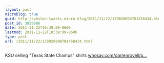 ```yaml
---
layout: post
microblog: true
guid: http://vmstan-tweets.micro.blog/2011/11/22/139020098781458434.html
post_id: 3039586
date: 2011-11-22T10:39:09-0600
lastmod: 2011-11-22T10:39:09-0600
type: post
url: /2011/11/22/139020098781458434.html
---
```

KSU selling "Texas State Champs" shirts <a href="http://www.whosay.com/darrenrovell/photos/95519">whosay.com/darrenrovell/p…</a>

